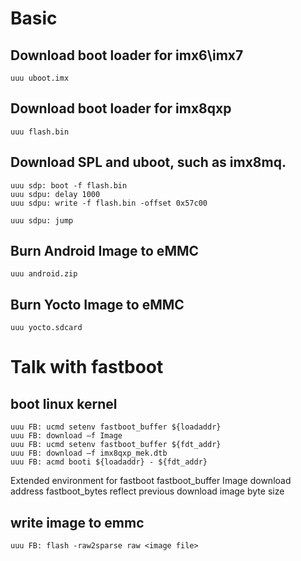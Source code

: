 # Basic 

## Download boot loader for imx6\imx7

    uuu uboot.imx

## Download boot loader for imx8qxp

    uuu flash.bin

## Download SPL and uboot, such as imx8mq.

    uuu sdp: boot -f flash.bin
    uuu sdpu: delay 1000
    uuu sdpu: write -f flash.bin -offset 0x57c00

    uuu sdpu: jump

## Burn Android Image to eMMC

    uuu android.zip

## Burn Yocto Image to eMMC

    uuu yocto.sdcard

# Talk with fastboot

## boot linux kernel

    uuu FB: ucmd setenv fastboot_buffer ${loadaddr}
    uuu FB: download –f Image
    uuu FB: ucmd setenv fastboot_buffer ${fdt_addr}
    uuu FB: download –f imx8qxp_mek.dtb
    uuu FB: acmd booti ${loadaddr} - ${fdt_addr}

Extended environment for fastboot
    fastboot_buffer      Image download address
    fastboot_bytes       reflect previous download image byte size 

## write image to emmc

    uuu FB: flash -raw2sparse raw <image file>

 
